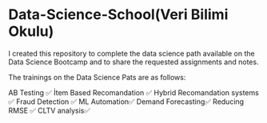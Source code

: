 # Data-Science-School(Veri Bilimi Okulu)

I created this repository to complete the data science path available on the Data Science Bootcamp and to share the requested assignments and notes.

The trainings on the Data Science Pats are as follows:

AB Testing ✅ 
İtem Based Recomandation ✅
Hybrid Recomandation systems ✅
Fraud Detection ✅
ML Automation✅
Demand Forecasting✅
Reducing RMSE ✅
CLTV analysis✅
